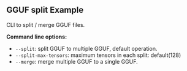 ## GGUF split Example

CLI to split / merge GGUF files.

**Command line options:**

- `--split`: split GGUF to multiple GGUF, default operation.
- `--split-max-tensors`: maximum tensors in each split: default(128)
- `--merge`: merge multiple GGUF to a single GGUF.
